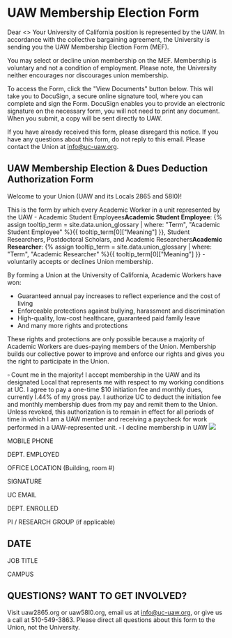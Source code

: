 # UAW Membership Election Form 

Dear <<Name>>
Your University of California position is represented by the UAW. In accordance with the collective bargaining agreement, the University is sending you the UAW Membership Election Form (MEF).

You may select or decline union membership on the MEF. Membership is voluntary and not a condition of employment. Please note, the University neither encourages nor discourages union membership.

To access the Form, click the "View Documents" button below. This will take you to DocuSign, a secure online signature tool, where you can complete and sign the Form. DocuSign enables you to provide an electronic signature on the necessary form, you will not need to print any document. When you submit, a copy will be sent directly to UAW.

If you have already received this form, please disregard this notice.
If you have any questions about this form, do not reply to this email. Please contact the Union at info@uc-uaw.org.

## UAW Membership Election & Dues Deduction Authorization Form

Welcome to your Union (UAW and its Locals 2865 and 58I0)!

This is the form by which every Academic Worker in a unit represented by the UAW - <span class="tooltip">Academic Student Employees<span class="tooltip-text"><b>Academic Student Employee</b>: {% assign tooltip_term = site.data.union_glossary | where: "Term", "Academic Student Employee" %}{{ tooltip_term[0]["Meaning"] }}</span></span>, Student Researchers, Postdoctoral Scholars, and <span class="tooltip">Academic Researchers<span class="tooltip-text"><b>Academic Researcher</b>: {% assign tooltip_term = site.data.union_glossary | where: "Term", "Academic Researcher" %}{{ tooltip_term[0]["Meaning"] }}</span></span> - voluntarily accepts or declines Union membership.

By forming a Union at the University of California, Academic Workers have won:

- Guaranteed annual pay increases to reflect experience and the cost of living
- Enforceable protections against bullying, harassment and discrimination
- High-quality, low-cost healthcare, guaranteed paid family leave
- And many more rights and protections

These rights and protections are only possible because a majority of Academic Workers are dues-paying members of the Union. Membership builds our collective power to improve and enforce our rights and gives you the right to participate in the Union.

$\square$
Count me in the majority! I accept membership in the UAW and its designated Local that represents me with respect to my working conditions at UC. I agree to pay a one-time $\$ 10$ initiation fee and monthly dues, currently I.44\% of my gross pay. I authorize UC to deduct the initiation fee and monthly membership dues from my pay and remit them to the Union. Unless revoked, this authorization is to remain in effect for all periods of time in which I am a UAW member and receiving a paycheck for work performed in a UAW-represented unit.
$\square$ I decline membership in UAW
![](https://cdn.mathpix.com/cropped/2024_10_04_7e1d90526d2dafcf961ag-2.jpg?height=63&width=317&top_left_y=1922&top_left_x=87)

MOBILE PHONE

DEPT. EMPLOYED

OFFICE LOCATION (Building, room \#)

SIGNATURE

UC EMAIL

DEPT. ENROLLED

PI / RESEARCH GROUP (if applicable)

## DATE

JOB TITLE

CAMPUS

## QUESTIONS? WANT TO GET INVOLVED?

Visit uaw2865.org or uaw58l0.org, email us at info@uc-uaw.org, or give us a call at 510-549-3863. Please direct all questions about this form to the Union, not the University.

